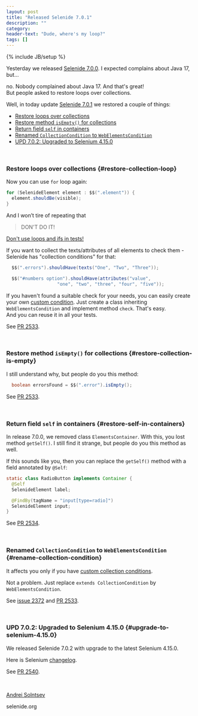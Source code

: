 ```yaml
---
layout: post
title: "Released Selenide 7.0.1"
description: ""
category:
header-text: "Dude, where's my loop?"
tags: []
---
```

{% include JB/setup %}
 
Yesterday we released [Selenide 7.0.0](/2023/10/25/selenide-7.0.0/). I expected complains about Java 17, but...

no. Nobody complained about Java 17. And that's great!   
But people asked to restore loops over collections.  

Well, in today update [Selenide 7.0.1](https://github.com/selenide/selenide/milestone/194?closed=1) we restored a couple of things:

* [Restore loops over collections](#restore-collection-loop)
* [Restore method `isEmpty()` for collections](#restore-collection-is-empty)
* [Return field `self` in containers](#restore-self-in-containers)
* [Renamed `CollectionCondition` to `WebElementsCondition`](#rename-collection-condition)
* [UPD 7.0.2: Upgraded to Selenium 4.15.0](#upgrade-to-selenium-4.15.0)

<br>

### Restore loops over collections {#restore-collection-loop}

Now you can use `for` loop again:
```java
for (SelenideElement element : $$(".element")) {
  element.shouldBe(visible);
}
```

And I won’t tire of repeating that 
> DON'T DO IT!

[Don't use loops and ifs in tests!](https://github.com/selenide/selenide/wiki/do-not-use-getters-in-tests)

If you want to collect the texts/attributes of all elements to check them - Selenide has "collection conditions" for that:
```java
  $$(".errors").shouldHave(texts("One", "Two", "Three"));

  $$("#numbers option").shouldHave(attributes("value",
                   "one", "two", "three", "four", "five"));
```

If you haven't found a suitable check for your needs, you can easily create your own [custom condition](https://github.com/selenide/selenide/wiki/Custom-collection-conditions).
Just create a class inheriting `WebElementsCondition` and implement method `check`. That's easy.   
And you can reuse it in all your tests.

See [PR 2533](https://github.com/selenide/selenide/pull/2533).

<br>

### Restore method `isEmpty()` for collections {#restore-collection-is-empty}

I still understand why, but people do you this method:
```java
  boolean errorsFound = $$(".error").isEmpty();
```

See [PR 2533](https://github.com/selenide/selenide/pull/2533).

<br>

### Return field `self` in containers {#restore-self-in-containers}

In release 7.0.0, we removed class `ElementsContainer`. With this, you lost method `getSelf()`. 
I still find it strange, but people do you this method as well. 

If this sounds like you, then you can replace the `getSelf()` method with a field annotated by `@Self`:

```java
static class RadioButton implements Container {
  @Self
  SelenideElement label;

  @FindBy(tagName = "input[type=radio]")
  SelenideElement input;
}
```

See [PR 2534](https://github.com/selenide/selenide/pull/2534).

<br>

### Renamed `CollectionCondition` to `WebElementsCondition` {#rename-collection-condition}

It affects you only if you have [custom collection conditions](https://github.com/selenide/selenide/wiki/Custom-collection-conditions). 

Not a problem. Just replace `extends CollectionCondition` by `WebElementsCondition`. 

See [issue 2372](https://github.com/selenide/selenide/issues/2372) and [PR 2533](https://github.com/selenide/selenide/pull/2533).

<br>

### UPD 7.0.2: Upgraded to Selenium 4.15.0 {#upgrade-to-selenium-4.15.0}

We released Selenide 7.0.2 with upgrade to the latest Selenium 4.15.0.

Here is Selenium [changelog](https://github.com/SeleniumHQ/selenium/blob/trunk/java/CHANGELOG).

See [PR 2540](https://github.com/selenide/selenide/pull/2540).

<br>

[Andrei Solntsev](http://asolntsev.github.io/)

selenide.org

